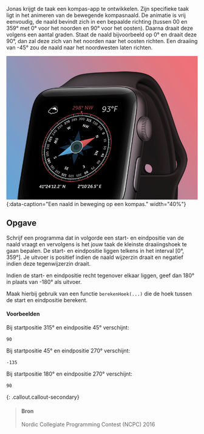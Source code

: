 Jonas krijgt de taak een kompas-app te ontwikkelen. Zijn specifieke taak ligt in het animeren van de bewegende kompasnaald. 
De animatie is vrij eenvoudig, de naald bevindt zich in een bepaalde richting (tussen 00 en 359° met 0° voor het noorden en 90° voor het oosten). Daarna draait deze volgens een aantal graden. Staat de naald bijvoorbeeld op 0° en draait deze 90°, dan zal deze zich van het noorden naar het oosten richten. Een draaiing van -45° zou de naald naar het noordwesten laten richten.

![Een naald in beweging op een kompas.](media/compass.gif "Een naald in beweging op een kompas."){:data-caption="Een naald in beweging op een kompas." width="40%"}

## Opgave

Schrijf een programma dat in volgorde een start- en eindpositie van de naald vraagt en vervolgens is het jouw taak de kleinste draaiingshoek te gaan bepalen. De start- en eindpositie liggen telkens in het interval [0°, 359°]. Je uitvoer is positief indien de naald wijzerzin draait en negatief indien deze tegenwijzerzin draait. 

Indien de start- en eindpositie recht tegenover elkaar liggen, geef dan 180° in plaats van -180° als uitvoer.

Maak hierbij gebruik van een functie `berekenHoek(...)` die de hoek tussen de start en eindpositie berekent.

#### Voorbeelden

Bij startpositie 315° en eindpositie 45° verschijnt:
```
90
```

Bij startpositie 45° en eindpositie 270° verschijnt:
```
-135
```

Bij startpositie 180° en eindpositie 270° verschijnt:
```
90
```

{: .callout.callout-secondary}
>#### Bron
> Nordic Collegiate Programming Contest (NCPC) 2016
